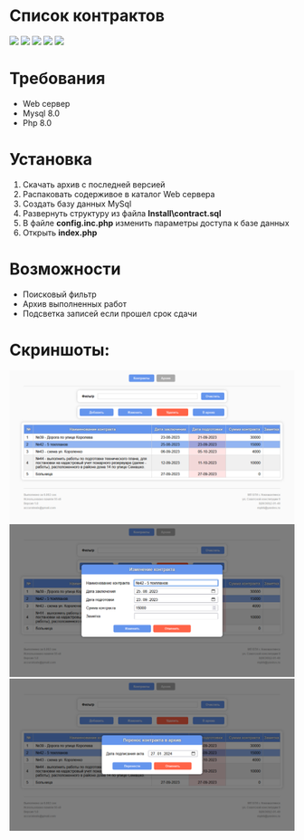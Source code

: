 # Список контрактов

![](https://img.shields.io/github/stars/accuratealx/Web.ContractList)
![](https://img.shields.io/github/downloads/accuratealx/Web.ContractList/total)
![](https://img.shields.io/github/repo-size/accuratealx/Web.ContractList)
![](https://img.shields.io/github/last-commit/accuratealx/Web.ContractList)
![](https://img.shields.io/github/languages/top/accuratealx/Web.ContractList)

# Требования
- Web сервер
- Mysql 8.0
- Php 8.0

# Установка
1. Скачать архив с последней версией
2. Распаковать содерживое в каталог Web сервера
3. Создать базу данных MySql
4. Развернуть структуру из файла **Install\contract.sql**
5. В файле **config.inc.php** изменить параметры доступа к базе данных
6. Открыть **index.php**

# Возможности
- Поисковый фильтр
- Архив выполненных работ
- Подсветка записей если прошел срок сдачи

# Скриншоты:
![](https://github.com/accuratealx/Web.ContractList/raw/master/Screenshots/Screenshot001.png)
![](https://github.com/accuratealx/Web.ContractList/raw/master/Screenshots/Screenshot002.png)
![](https://github.com/accuratealx/Web.ContractList/raw/master/Screenshots/Screenshot003.png)
